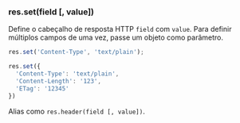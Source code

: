 <h3 id='res.set'>res.set(field [, value])</h3>

Define o cabeçalho de resposta HTTP `field` com `value`.
Para definir múltiplos campos de uma vez, passe um objeto como parâmetro.


~~~js
res.set('Content-Type', 'text/plain');

res.set({
  'Content-Type': 'text/plain',
  'Content-Length': '123',
  'ETag': '12345'
})
~~~

Alias como `res.header(field [, value])`.
